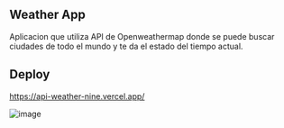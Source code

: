 ## Weather App

Aplicacion que utiliza API de Openweathermap donde se puede buscar ciudades de todo el mundo y te da el estado del tiempo actual.

## Deploy

https://api-weather-nine.vercel.app/
  
  ![image](https://user-images.githubusercontent.com/66442589/117510194-05915b00-af62-11eb-9cf1-11a224dc6b59.png)



